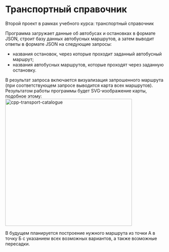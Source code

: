 # Транспортный справочник
Второй проект в рамках учебного курса: транспортный справочник

Программа загружает данные об автобусах и остановках в формате JSON, строит базу данных автобусных маршрутов, а затем выводит ответы в формате JSON на следующие запросы:

- названия остановок, через которые проходит заданный автобусный маршрут;
- названия автобусных маршрутов, которые проходят через заданную остановку.

В результат запроса включается визуализация запрошенного маршрута (при соответствующем запросе выводится карта всех маршрутов). Результатом работы программы будет SVG-изображение карты, подобное этому:
<img src="https://pictures.s3.yandex.net/resources/illustration_1650925674.svg" alt="cpp-transport-catalogue" width="400" height="400">

В будущем планируется построение нужного маршрута из точки А в точку Б с указанием всех возможных вариантов, а также возможные пересадки.
